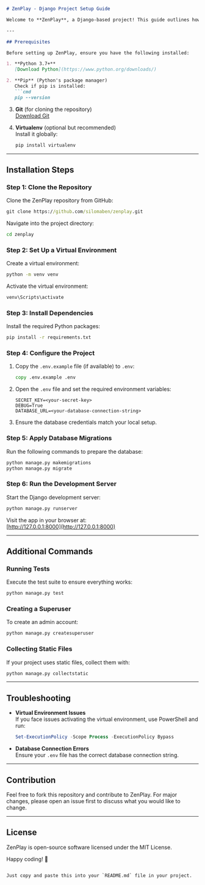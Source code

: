 
```markdown
# ZenPlay - Django Project Setup Guide

Welcome to **ZenPlay**, a Django-based project! This guide outlines how to set up and run the project on a Windows machine.

---

## Prerequisites

Before setting up ZenPlay, ensure you have the following installed:

1. **Python 3.7+**  
   [Download Python](https://www.python.org/downloads/)

2. **Pip** (Python's package manager)  
   Check if pip is installed:
   ```cmd
   pip --version
   ```

3. **Git** (for cloning the repository)  
   [Download Git](https://git-scm.com/)

4. **Virtualenv** (optional but recommended)  
   Install it globally:
   ```cmd
   pip install virtualenv
   ```

---

## Installation Steps

### Step 1: Clone the Repository
Clone the ZenPlay repository from GitHub:
```cmd
git clone https://github.com/silomaben/zenplay.git
```

Navigate into the project directory:
```cmd
cd zenplay
```

### Step 2: Set Up a Virtual Environment
Create a virtual environment:
```cmd
python -m venv venv
```

Activate the virtual environment:
```cmd
venv\Scripts\activate
```

### Step 3: Install Dependencies
Install the required Python packages:
```cmd
pip install -r requirements.txt
```

### Step 4: Configure the Project
1. Copy the `.env.example` file (if available) to `.env`:
   ```cmd
   copy .env.example .env
   ```

2. Open the `.env` file and set the required environment variables:
   ```env
   SECRET_KEY=<your-secret-key>
   DEBUG=True
   DATABASE_URL=<your-database-connection-string>
   ```

3. Ensure the database credentials match your local setup.

### Step 5: Apply Database Migrations
Run the following commands to prepare the database:
```cmd
python manage.py makemigrations
python manage.py migrate
```

### Step 6: Run the Development Server
Start the Django development server:
```cmd
python manage.py runserver
```

Visit the app in your browser at:  
[http://127.0.0.1:8000](http://127.0.0.1:8000)

---

## Additional Commands

### Running Tests
Execute the test suite to ensure everything works:
```cmd
python manage.py test
```

### Creating a Superuser
To create an admin account:
```cmd
python manage.py createsuperuser
```

### Collecting Static Files
If your project uses static files, collect them with:
```cmd
python manage.py collectstatic
```

---

## Troubleshooting

- **Virtual Environment Issues**  
  If you face issues activating the virtual environment, use PowerShell and run:
  ```powershell
  Set-ExecutionPolicy -Scope Process -ExecutionPolicy Bypass
  ```

- **Database Connection Errors**  
  Ensure your `.env` file has the correct database connection string.

---

## Contribution

Feel free to fork this repository and contribute to ZenPlay. For major changes, please open an issue first to discuss what you would like to change.

---

## License

ZenPlay is open-source software licensed under the MIT License.  

Happy coding! 🚀
```

Just copy and paste this into your `README.md` file in your project.